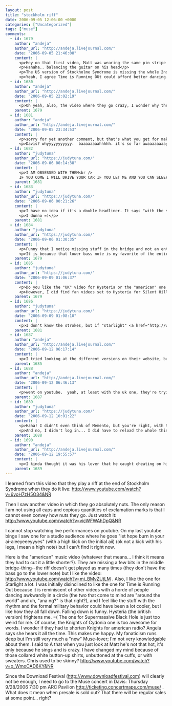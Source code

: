 ```yaml
---
layout: post
title: "stockholm riff"
date: 2006-09-05 12:06:00 +0000
categories: ["Uncategorized"]
tags: ["muse"]
comments:
  - id: 1679
    author: "andeja"
    author_url: "http://andeja.livejournal.com/"
    date: "2006-09-05 21:46:08"
    content: |
      <p>Hey on that first video, Matt was wearing the same pin stripe suit as when i saw him in concert (not a yellow t-shirt though).</p>
      <p>Hahaha.. balancing the guitar on his head</p>
      <p>The US version of Stockholme Syndrome is missing the whole 2nd half of the first verse!!!! Dur.</p>
      <p>Yeah, I agree Time is Running OUt could afford better dancing.  Or rather, better choreography.</p>
  - id: 1680
    author: "andeja"
    author_url: "http://andeja.livejournal.com/"
    date: "2006-09-05 22:02:19"
    content: |
      <p>Oh yeah, also, the video where they go crazy, I wonder why they switched guitars.  Did a string break?  Was is the wrong tuning?  it was handled really well.</p>
    parent: 1679
  - id: 1681
    author: "andeja"
    author_url: "http://andeja.livejournal.com/"
    date: "2006-09-05 23:34:53"
    content: |
      <p>sorry for yet another comment, but that's what you get for making such a dense entry! Are The Strokes opening for Muse?!?!?  Or is it a double headline.  cuz dude.  the strokes.</p>
      <p>Davis? whyyyyyyyyyyy.  baaaaaaaahhhhh. it's so far awaaaaaaaay!</p>
  - id: 1682
    author: "judytuna"
    author_url: "https://judytuna.com/"
    date: "2006-09-06 00:14:38"
    content: |
      <p>I AM OBSESSED WITH THEM<br />
      IF YOU COME I WILL DRIVE YOUR CAR IF YOU LET ME AND YOU CAN SLEEP THE WHOLE WAY I DON'T CARE AHHHHHHHHHHHHHHHHHHHH </p>
    parent: 1681
  - id: 1683
    author: "judytuna"
    author_url: "https://judytuna.com/"
    date: "2006-09-06 00:21:26"
    content: |
      <p>I have no idea if it's a double headliner. It says "with the strokes" on their official website (which has almost all the music videos; the "england" one seems to get updated more frequently so they've got starlight and sbh up)... Let's see. The site for the UC Davis hall says "The Strokes &amp; Muse" so maybe The Strokes are headlining. http://tickets.ucdavis.edu/dept/to/</p>
      <p>I dunno =)</p>
    parent: 1681
  - id: 1684
    author: "judytuna"
    author_url: "https://judytuna.com/"
    date: "2006-09-06 01:30:35"
    content: |
      <p>Funny that I notice missing stuff in the bridge and not an entire half of the first verse. This is deservering of an o.O</p>
      <p>It is because that lower bass note is my favorite of the entire song because it's unexpected. And I do not remember things like words. Even though uh, that is uh, one of the few songs I can sing all the way through. Uh. Yeah. O.o</p>
    parent: 1679
  - id: 1685
    author: "judytuna"
    author_url: "https://judytuna.com/"
    date: "2006-09-09 01:06:37"
    content: |
      <p>Do you like the "UK" video for Hysteria or the "american" one better? I think I like the UK one even though it's more uh... disturbing, cuz the "american" one reminds me of that jet song where they draw themselves, or of ipod commercials. A better way of seeing them all instead of searching for them on youtube is their official website: http://www.muse.mu </p>
      <p>However, I did find fan videos set to Hysteria for Silent Hill, Resident Evil, Harry Potter, Dragonball z, hyperion, and some other animes. Also, a warsong gulch twink game. Glad to see the cross-section of humanity that likes muse is a pretty wide one. Though I guess the same kinds of people that are so fanatically into Harry Potter that they make fan music videos about hidden romances is the same kind of person that would love Silent Hill? Maybe?</p>
    parent: 1679
  - id: 1686
    author: "judytuna"
    author_url: "https://judytuna.com/"
    date: "2006-09-09 01:08:10"
    content: |
      <p>I don't know the strokes, but if "starlight" <a href="http://www.musewiki.org/Starlight_%28song%29" rel="nofollow">is supposed to sound like them</a>, then I'd probably like them a lot. </p>
    parent: 1681
  - id: 1687
    author: "andeja"
    author_url: "http://andeja.livejournal.com/"
    date: "2006-09-12 06:17:14"
    content: |
      <p>I tried looking at the different versions on their website, but it just went away when i clicked more.  do i have to register or something?</p>
    parent: 1685
  - id: 1688
    author: "andeja"
    author_url: "http://andeja.livejournal.com/"
    date: "2006-09-12 06:46:13"
    content: |
      <p>went on youtube.  yeah, at least with the uk one, they're trying to "do something".  Alan said it was like Memento, and i agree.. it does have the same feeling as the movie.</p>
    parent: 1687
  - id: 1689
    author: "judytuna"
    author_url: "https://judytuna.com/"
    date: "2006-09-12 10:01:22"
    content: |
      <p>Haha! I didn't even think of Memento, but you're right, with the whole "I don't remember what happened... weird chronological time shifts..." thing, obviously. I liked all the anger and screaming and at the end it was ambiguous... did that all happen? Did he really wake up confused and regretting his rage-fueled actions of the night before that he didn't even remember? Or was it just all in his mind? Does that girl he's obsessed with actually exist or is that too just a placeholder in his imagination for some other thing or things? I think I'm naive and optimistic, so I want to believe that it's all played out in his brain, that he's not actually a sicko who obsessed over some girl and then somehow got her in his clutches and then beat her and then trashed a hotel room... that this is somehow a simile (metaphor?) to how we feel sometimes or something... that it's more about that feeling rather than what actually happened (because I believe it didn't). haha</p>
      <p>And no, I didn't log in... I did have to reload the whole thing a few times to get it to work though, and sometimes stuff will just stop working for me again. The video for "feelin' good" is pretty disturbing. They're pretty disturbing in general. I love them.</p>
    parent: 1688
  - id: 1690
    author: "andeja"
    author_url: "http://andeja.livejournal.com/"
    date: "2006-09-12 19:55:57"
    content: |
      <p>I kinda thought it was his lover that he caught cheating on him through his stalking video, and that's what sent him into a jealous rage.</p>
    parent: 1689
---
```


I learned from this video that they play a riff at the end of Stockholm Syndrome when they do it live: http://www.youtube.com/watch?v=6yoH7zH5O34&NR

Then I saw another video in which they go absolutely nuts. The only reason I am not using all caps and copious quantities of exclamation marks is that I cannot even convey how nuts they go. Just watch it: http://www.youtube.com/watch?v=vicWFWAhDpQ&NR

I cannot stop watching live performances on youtube. On my last youtube binge I saw one for a studio audience where he goes "let hope burn in your ai-aieeyeeeyyyes" (with a high kick on the initial aii) (ok not a kick with his legs, i mean a high note) but I can't find it right now.

Here is the "american" music video (whatever that means... I think it means they had to cut it a little shorter?). They are missing a few bits in the middle bridge-thing--the riff doesn't get played as many times (they don't have the bass go to the lower note) but I like the video: http://www.youtube.com/watch?v=mi_BMvZUtLM . Also, I like the one for Starlight a lot. I was initially disinclined to like the one for Time is Running Out because it is reminiscent of other videos with a horde of people dancing awkwardly in a circle (the two that come to mind are "around the world" and uh, "ana ng?" is that right?), and I feel like the stuff with the rhythm and the formal military behavior could have been a lot cooler, but I like how they all fall down. Falling down is funny. Hysteria (the british version) frightens me. =( The one for Supermassive Black Hole is just too weird for me. Of course, the Knights of Cydonia one is too awesome for words. I wonder if they had to shorten Knights for american radio? Angela says she hears it all the time. This makes me happy. My fanaticism runs deep but I'm still very much a "new" Muse-lover; I'm not very knowledgable about them. I said to A that when you just look at Matt he's not that hot, it's only because he sings and is crazy. I have changed my mind because of those collared white button-up shirts, unbuttoned at the cuffs, or with sweaters. Chris used to be skinny? http://www.youtube.com/watch?v=o_WmoCAD6KY&NR

Since the Download Festival (http://www.downloadfestival.com) will clearly not be enough, I need to go to the Muse concert in Davis: Thursday 9/28/2006 7:30 pm ARC Pavilion http://ticketing.concertmaps.com/muse/ . What does it mean when presale is sold out? That there will be regular sales at some point... right?